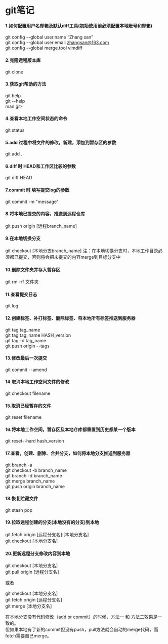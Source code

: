 # git笔记


#### 1.如何配置用户名邮箱及默认diff工具(初始使用前必须配置本地账号和邮箱)

git config --global user.name “Zhang san"  
git config --global user.email  zhangsan@163.com  
git config --global merge.tool vimdiff  

#### 2.克隆远程版本库

git clone <url>  

#### 3.获取git帮助的方法

git help <verb>  
git <verb> --help  
man git-<verb>  
  
#### 4.查看本地工作空间状态的命令
 
 git status  

#### 5.add 过程中将文件的修改，新建，添加到暂存区的参数

git add .

#### 6.diff 时 HEAD和工作区比较的参数

git diff HEAD

#### 7.commit 时 填写提交log的参数

git commit -m "message"  

#### 8.将本地已提交的内容，推送到远程仓库

git push origin [远程branch_name]

#### 9.在本地切换分支

git checkout [本地分支branch_name]   注：在本地切换分支时，本地工作目录必须都已提交，否则将会把未提交的内容merge到目标分支中

#### 10.删除文件夹并存入暂存区

git rm -rf 文件夹

#### 11.查看提交日志

git log 

#### 12.创建标签、补打标签、删除标签、将本地所有标签推送到服务器

git tag tag_name  
git tag tag_name HASH_version  
git tag -d tag_name  
git push origin --tags  

#### 13.修改最后一次提交

git commit --amend  

#### 14.取消本地工作空间文件的修改

git checkout filename  

#### 15.取消已经暂存的文件

git reset filename

#### 16.将本地工作空间，暂存区及本地仓库都重置到历史都某一个版本

git reset--hard hash_version

#### 17.查看，创建、删除、合并分支，如何将本地分支推送到服务器

git branch -a  
git checkout -b branch_name  
git branch -d branch_name  
git merge branch_name  
git push origin branch_name  

#### 18.恢复贮藏文件

git stash pop

#### 19.拉取远程创建的分支(本地没有的分支)到本地

git fetch origin [远程分支名]:[本地分支名]  
git checkout [本地分支名]

#### 20.更新远程分支修改内容到本地

git checkout [本地分支名]  
git pull origin [远程分支名]  

或者

git checkout [本地分支名]  
git fetch origin [远程分支名]  
git merge [本地分支名]   

在本地分支没有代码修改（add or commit）的时候，方法一 和 方法二效果是一致的。  
但如果本地有了新的commit但没有push，pull方法就会自动的merge代码，而fetch需要自己merge。  











